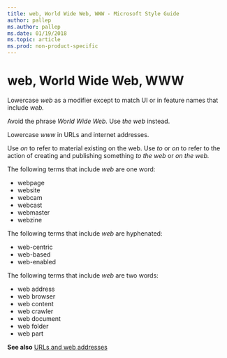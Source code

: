 ```yaml
---
title: web, World Wide Web, WWW - Microsoft Style Guide
author: pallep
ms.author: pallep
ms.date: 01/19/2018
ms.topic: article
ms.prod: non-product-specific
---
```


# web, World Wide Web, WWW

Lowercase *web* as a modifier except to match UI or in feature names that include *web.* 

Avoid the phrase *World Wide Web.* Use *the web* instead. 

Lowercase *www* in URLs and internet addresses. 

Use *on* to refer to material existing on the web. Use *to* or *on* to refer to the action of creating and publishing something *to the web* or *on the web.*

The following terms that include *web* are one word: 

  - webpage 
  - website 
  - webcam 
  - webcast 
  - webmaster 
  - webzine 

The following terms that include *web* are hyphenated: 

  - web-centric 
  - web-based 
  - web-enabled 

The following terms that include *web* are two words: 

  - web address 
  - web browser 
  - web content 
  - web crawler 
  - web document 
  - web folder 
  - web part

**See also** [URLs and web addresses](/style-guide/urls-web-addresses)
